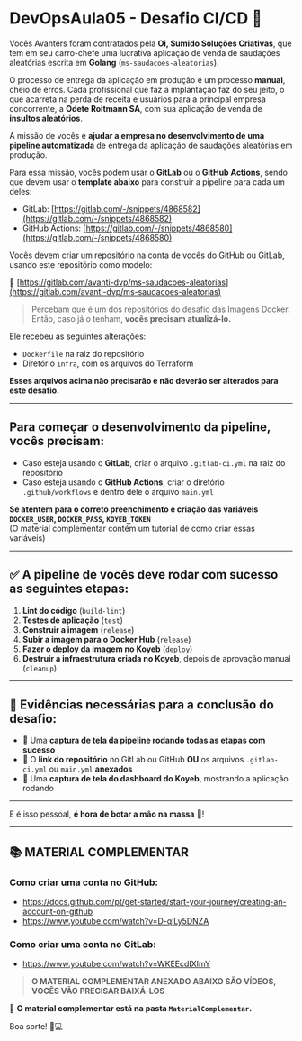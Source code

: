 # DevOpsAula05 - Desafio CI/CD 🚀

Vocês Avanters foram contratados pela **Oi, Sumido Soluções Criativas**, que tem em seu carro-chefe uma lucrativa aplicação de venda de saudações aleatórias escrita em **Golang** (`ms-saudacoes-aleatorias`).

O processo de entrega da aplicação em produção é um processo **manual**, cheio de erros. Cada profissional que faz a implantação faz do seu jeito, o que acarreta na perda de receita e usuários para a principal empresa concorrente, a **Odete Roitmann SA**, com sua aplicação de venda de **insultos aleatórios**.

A missão de vocês é **ajudar a empresa no desenvolvimento de uma pipeline automatizada** de entrega da aplicação de saudações aleatórias em produção.

Para essa missão, vocês podem usar o **GitLab** ou o **GitHub Actions**, sendo que devem usar o **template abaixo** para construir a pipeline para cada um deles:

- GitLab: [https://gitlab.com/-/snippets/4868582](https://gitlab.com/-/snippets/4868582)
- GitHub Actions: [https://gitlab.com/-/snippets/4868580](https://gitlab.com/-/snippets/4868580)

Vocês devem criar um repositório na conta de vocês do GitHub ou GitLab, usando este repositório como modelo:

🔗 [https://gitlab.com/avanti-dvp/ms-saudacoes-aleatorias](https://gitlab.com/avanti-dvp/ms-saudacoes-aleatorias)

> Percebam que é um dos repositórios do desafio das Imagens Docker. Então, caso já o tenham, **vocês precisam atualizá-lo.**

Ele recebeu as seguintes alterações:

- `Dockerfile` na raiz do repositório
- Diretório `infra`, com os arquivos do Terraform

**Esses arquivos acima não precisarão e não deverão ser alterados para este desafio.**

---

## Para começar o desenvolvimento da pipeline, vocês precisam:

- Caso esteja usando o **GitLab**, criar o arquivo `.gitlab-ci.yml` na raiz do repositório
- Caso esteja usando o **GitHub Actions**, criar o diretório `.github/workflows` e dentro dele o arquivo `main.yml`

**Se atentem para o correto preenchimento e criação das variáveis `DOCKER_USER`, `DOCKER_PASS`, `KOYEB_TOKEN`**  
(O material complementar contém um tutorial de como criar essas variáveis)

---

## ✅ A pipeline de vocês deve rodar com sucesso as seguintes etapas:

1. **Lint do código** (`build-lint`)
2. **Testes de aplicação** (`test`)
3. **Construir a imagem** (`release`)
4. **Subir a imagem para o Docker Hub** (`release`)
5. **Fazer o deploy da imagem no Koyeb** (`deploy`)
6. **Destruir a infraestrutura criada no Koyeb**, depois de aprovação manual (`cleanup`)

---

## 📎 Evidências necessárias para a conclusão do desafio:

- 📸 Uma **captura de tela da pipeline rodando todas as etapas com sucesso**
- 🔗 O **link do repositório** no GitLab ou GitHub **OU** os arquivos `.gitlab-ci.yml` ou `main.yml` **anexados**
- 📸 Uma **captura de tela do dashboard do Koyeb**, mostrando a aplicação rodando

---

E é isso pessoal, **é hora de botar a mão na massa** 🍝!

---

## 📚 MATERIAL COMPLEMENTAR

### Como criar uma conta no GitHub:
- https://docs.github.com/pt/get-started/start-your-journey/creating-an-account-on-github
- https://www.youtube.com/watch?v=D-qlLy5DNZA

### Como criar uma conta no GitLab:
- https://www.youtube.com/watch?v=WKEEcdIXImY

> **O MATERIAL COMPLEMENTAR ANEXADO ABAIXO SÃO VÍDEOS, VOCÊS VÃO PRECISAR BAIXÁ-LOS**
> 
📁 **O material complementar está na pasta `MaterialComplementar`.**

Boa sorte! 🚀💻